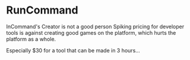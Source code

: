 # RunCommand
InCommand's Creator is not a good person
Spiking pricing for developer tools is against creating good games on the platform, which hurts the platform as a whole. 

Especially $30 for a tool that can be made in 3 hours...